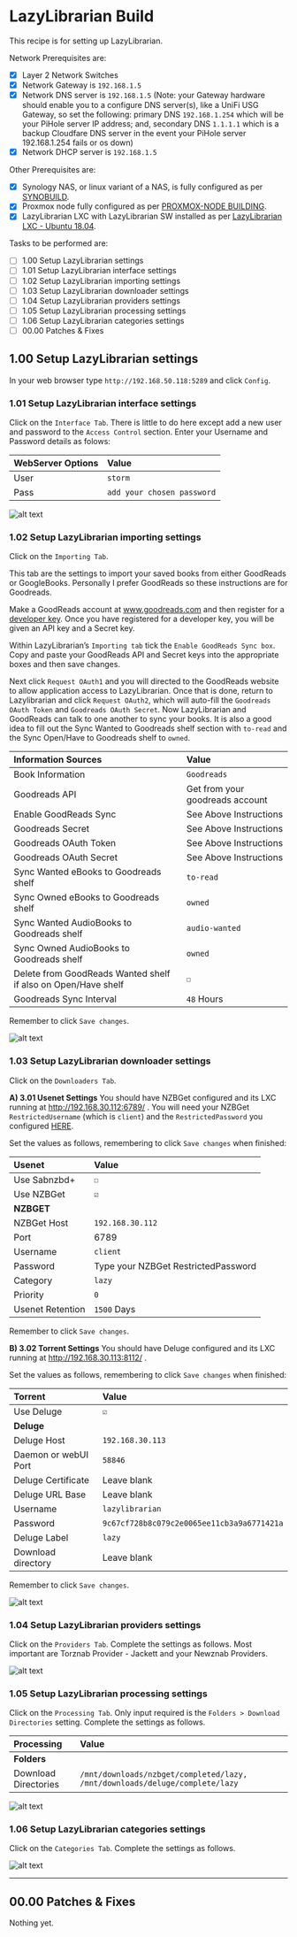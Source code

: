 # LazyLibrarian Build
This recipe is for setting up LazyLibrarian.

Network Prerequisites are:
- [x] Layer 2 Network Switches
- [x] Network Gateway is `192.168.1.5`
- [x] Network DNS server is `192.168.1.5` (Note: your Gateway hardware should enable you to a configure DNS server(s), like a UniFi USG Gateway, so set the following: primary DNS `192.168.1.254` which will be your PiHole server IP address; and, secondary DNS `1.1.1.1` which is a backup Cloudfare DNS server in the event your PiHole server 192.168.1.254 fails or os down)
- [x] Network DHCP server is `192.168.1.5`

Other Prerequisites are:
- [x] Synology NAS, or linux variant of a NAS, is fully configured as per [SYNOBUILD](https://github.com/ahuacate/synobuild#synobuild).
- [x] Proxmox node fully configured as per [PROXMOX-NODE BUILDING](https://github.com/ahuacate/proxmox-node/blob/master/README.md#proxmox-node-building).
- [x] LazyLibrarian LXC with LazyLibrarian SW installed as per [LazyLibrarian LXC - Ubuntu 18.04](https://github.com/ahuacate/proxmox-lxc/blob/master/README.md#110-lazylibrarian-lxc---ubuntu-1804).

Tasks to be performed are:
- [ ] 1.00 Setup LazyLibrarian settings
- [ ] 1.01 Setup LazyLibrarian interface settings
- [ ] 1.02 Setup LazyLibrarian importing settings
- [ ] 1.03 Setup LazyLibrarian downloader settings
- [ ] 1.04 Setup LazyLibrarian providers settings
- [ ] 1.05 Setup LazyLibrarian processing settings
- [ ] 1.06 Setup LazyLibrarian categories settings
- [ ] 00.00 Patches & Fixes

## 1.00 Setup LazyLibrarian settings
In your web browser type `http://192.168.50.118:5289` and click `Config`.

### 1.01 Setup LazyLibrarian interface settings
Click on the `Interface Tab`. There is little to do here except add a new user and password to the `Access Control` section. Enter your Username and Password details as folows:

| WebServer Options | Value
| :---  | :--- 
| User | `storm`
| Pass | `add your chosen password`

![alt text](https://raw.githubusercontent.com/ahuacate/lazylibrarian/master/images/interface.png)


### 1.02 Setup LazyLibrarian importing settings
Click on the `Importing Tab`.

This tab are the settings to import your saved books from either GoodReads or GoogleBooks. Personally I prefer GoodReads so these instructions are for Goodreads.

Make a GoodReads account at www.goodreads.com and then register for a [developer key](https://www.goodreads.com/api/keys). Once you have registered for a developer key, you will be given an API key and a Secret key.

Within LazyLibrarian’s `Importing tab` tick the `Enable GoodReads Sync box`. Copy and paste your GoodReads API and Secret keys into the appropriate boxes and then save changes.

Next click `Request OAuth1` and you will directed to the GoodReads website to allow application access to LazyLibrarian. Once that is done, return to Lazylibrarian and click `Request OAuth2`, which will auto-fill the `Goodreads OAuth Token` and `Goodreads OAuth Secret`. Now LazyLibrarian and GoodReads can talk to one another to sync your books. It is also a good idea to fill out the Sync Wanted to Goodreads shelf section with `to-read` and the Sync Open/Have to Goodreads shelf to `owned`.

| Information Sources | Value
| :---  | :--- 
| Book Information | `Goodreads`
| Goodreads API | Get from your goodreads account
| Enable GoodReads Sync | See Above Instructions
| Goodreads Secret | See Above Instructions
| Goodreads OAuth Token | See Above Instructions
| Goodreads OAuth Secret | See Above Instructions
| Sync Wanted eBooks to Goodreads shelf | `to-read`
| Sync Owned eBooks to Goodreads shelf | `owned`
| Sync Wanted AudioBooks to Goodreads shelf | `audio-wanted`
| Sync Owned AudioBooks to Goodreads shelf | `owned`
| Delete from GoodReads Wanted shelf if also on Open/Have shelf | `☐`
| Goodreads Sync Interval | `48` Hours

Remember to click `Save changes`.

![alt text](https://raw.githubusercontent.com/ahuacate/lazylibrarian/master/images/importing.png)

### 1.03 Setup LazyLibrarian downloader settings
Click on the `Downloaders Tab`.

**A) 3.01 Usenet Settings**
You should have NZBGet configured and its LXC running at http://192.168.30.112:6789/ . You will need your NZBGet `RestrictedUsername` (which is `client`) and the `RestrictedPassword` you configured [HERE](https://github.com/ahuacate/nzbget/blob/master/README.md#200-nzbget-security-preferences). 

Set the values as follows, remembering to click `Save changes` when finished:

| Usenet| Value
| :---  | :--- 
| Use Sabnzbd+ | `☐`
| Use NZBGet | `☑`
| **NZBGET**
| NZBGet Host | `192.168.30.112`
| Port | 6789
| Username | `client`
| Password | Type your NZBGet RestrictedPassword
| Category | `lazy`
| Priority | `0`
| Usenet Retention | `1500` Days

Remember to click `Save changes`.

**B) 3.02 Torrent Settings**
You should have Deluge configured and its LXC running at http://192.168.30.113:8112/ .

Set the values as follows, remembering to click `Save changes` when finished:

| Torrent| Value
| :---  | :--- 
| Use Deluge | `☑`
| **Deluge**
| Deluge Host | `192.168.30.113`
| Daemon or webUI Port | `58846`
| Deluge Certificate | Leave blank
| Deluge URL Base | Leave blank
| Username | `lazylibrarian`
| Password | `9c67cf728b8c079c2e0065ee11cb3a9a6771421a`
| Deluge Label | `lazy`
| Download directory | Leave blank

Remember to click `Save changes`.

![alt text](https://raw.githubusercontent.com/ahuacate/lazylibrarian/master/images/downloaders.png)

### 1.04 Setup LazyLibrarian providers settings
Click on the `Providers Tab`. Complete the settings as follows. Most important are Torznab Provider - Jackett and your Newznab Providers.

![alt text](https://raw.githubusercontent.com/ahuacate/lazylibrarian/master/images/providers.png)

### 1.05 Setup LazyLibrarian processing settings
Click on the `Processing Tab`. Only input required is the `Folders > Download Directories` setting. Complete the settings as follows.

| Processing| Value
| :---  | :--- 
| **Folders**
| Download Directories | `/mnt/downloads/nzbget/completed/lazy, /mnt/downloads/deluge/complete/lazy`


![alt text](https://raw.githubusercontent.com/ahuacate/lazylibrarian/master/images/processing.png)

### 1.06 Setup LazyLibrarian categories settings
Click on the `Categories Tab`. Complete the settings as follows.

![alt text](https://raw.githubusercontent.com/ahuacate/lazylibrarian/master/images/categories.png)

---

## 00.00 Patches & Fixes
Nothing yet.
